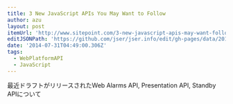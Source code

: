 ```yaml
---
title: 3 New JavaScript APIs You May Want to Follow
author: azu
layout: post
itemUrl: 'http://www.sitepoint.com/3-new-javascript-apis-may-want-follow/'
editJSONPath: 'https://github.com/jser/jser.info/edit/gh-pages/data/2014/07/index.json'
date: '2014-07-31T04:49:00.306Z'
tags:
  - WebPlatformAPI
  - JavaScript
---
```

最近ドラフトがリリースされたWeb Alarms API, Presentation API, Standby APIについて
